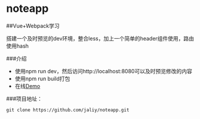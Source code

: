 # noteapp

##Vue+Webpack学习

 搭建一个及时预览的dev环境，整合less，加上一个简单的header组件使用，路由使用hash


###介绍

* 使用npm run dev，然后访问http://localhost:8080可以及时预览修改的内容
* 使用npm run build打包
* 在线[Demo](http://jaliy.github.io/noteapp/2-less-simplecomponent/)

###项目地址：

```shell
git clone https://github.com/jaliy/noteapp.git
```
